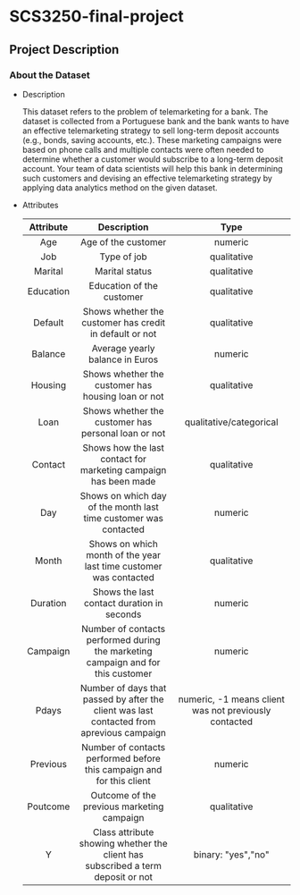 # SCS3250-final-project

## Project Description

### About the Dataset
- Description

	This dataset refers to the problem of telemarketing for a bank. The dataset is collected from
	a Portuguese bank and the bank wants to have an effective telemarketing strategy to sell
	long-term deposit accounts (e.g., bonds, saving accounts, etc.). These marketing
	campaigns were based on phone calls and multiple contacts were often needed to
	determine whether a customer would subscribe to a long-term deposit account. Your team of
	data scientists will help this bank in determining such customers and devising an effective
	telemarketing strategy by applying data analytics method on the given dataset.

- Attributes

	| Attribute |                                        Description                                        |                          Type                         |
	|:---------:|:-----------------------------------------------------------------------------------------:|:-----------------------------------------------------:|
	|    Age    |                                    Age of the customer                                    |                        numeric                        |
	|    Job    |                                        Type of job                                        |                      qualitative                      |
	|  Marital  |                                       Marital status                                      |                      qualitative                      |
	| Education |                                 Education of the customer                                 |                      qualitative                      |
	|  Default  |                  Shows whether the customer has credit in default or not                  |                      qualitative                      |
	|  Balance  |                              Average yearly balance in Euros                              |                        numeric                        |
	|  Housing  |                     Shows whether the customer has housing loan or not                    |                      qualitative                      |
	|    Loan   |                    Shows whether the customer has personal loan or not                    |                qualitative/categorical                |
	|  Contact  |              Shows how the last contact for marketing campaign has been made              |                      qualitative                      |
	|    Day    |              Shows on which day of the month last time customer was contacted             |                        numeric                        |
	|   Month   |             Shows on which month of the year last time customer was contacted             |                      qualitative                      |
	|  Duration |                         Shows the last contact duration in seconds                        |                        numeric                        |
	|  Campaign |      Number of contacts performed during the marketing campaign and for this customer     |                        numeric                        |
	|   Pdays   | Number of days that passed by after the client was last contacted from aprevious campaign | numeric, -1 means client was not previously contacted |
	|  Previous |           Number of contacts performed before this campaign and for this client           |                        numeric                        |
	|  Poutcome |                         Outcome of the previous marketing campaign                        |                      qualitative                      |
	|     Y     |      Class attribute showing whether the client has subscribed a term deposit or not      |                   binary: "yes","no"                  |